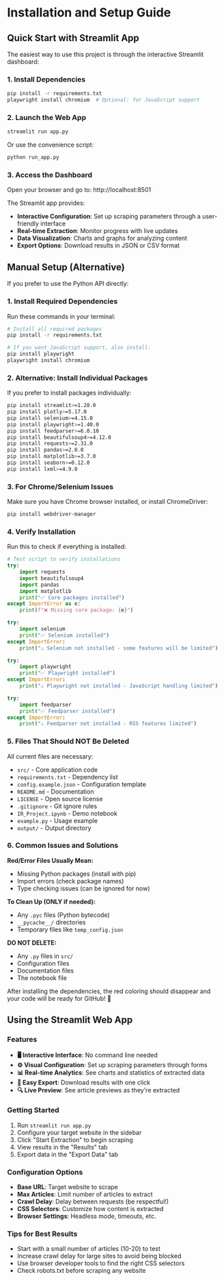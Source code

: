 # Installation and Setup Guide

## Quick Start with Streamlit App

The easiest way to use this project is through the interactive Streamlit dashboard:

### 1. Install Dependencies
```bash
pip install -r requirements.txt
playwright install chromium  # Optional: for JavaScript support
```

### 2. Launch the Web App
```bash
streamlit run app.py
```
Or use the convenience script:
```bash
python run_app.py
```

### 3. Access the Dashboard
Open your browser and go to: http://localhost:8501

The Streamlit app provides:
- **Interactive Configuration**: Set up scraping parameters through a user-friendly interface
- **Real-time Extraction**: Monitor progress with live updates
- **Data Visualization**: Charts and graphs for analyzing content
- **Export Options**: Download results in JSON or CSV format

## Manual Setup (Alternative)

If you prefer to use the Python API directly:

### 1. Install Required Dependencies

Run these commands in your terminal:

```bash
# Install all required packages
pip install -r requirements.txt

# If you want JavaScript support, also install:
pip install playwright
playwright install chromium
```

### 2. Alternative: Install Individual Packages

If you prefer to install packages individually:

```bash
pip install streamlit>=1.28.0
pip install plotly>=5.17.0
pip install selenium>=4.15.0
pip install playwright>=1.40.0
pip install feedparser>=6.0.10
pip install beautifulsoup4>=4.12.0
pip install requests>=2.31.0
pip install pandas>=2.0.0
pip install matplotlib>=3.7.0
pip install seaborn>=0.12.0
pip install lxml>=4.9.0
```

### 3. For Chrome/Selenium Issues

Make sure you have Chrome browser installed, or install ChromeDriver:

```bash
pip install webdriver-manager
```

### 4. Verify Installation

Run this to check if everything is installed:

```python
# Test script to verify installations
try:
    import requests
    import beautifulsoup4
    import pandas
    import matplotlib
    print("✅ Core packages installed")
except ImportError as e:
    print(f"❌ Missing core package: {e}")

try:
    import selenium
    print("✅ Selenium installed")
except ImportError:
    print("⚠️ Selenium not installed - some features will be limited")

try:
    import playwright
    print("✅ Playwright installed")
except ImportError:
    print("⚠️ Playwright not installed - JavaScript handling limited")

try:
    import feedparser
    print("✅ Feedparser installed")
except ImportError:
    print("⚠️ Feedparser not installed - RSS features limited")
```

### 5. Files That Should NOT Be Deleted

All current files are necessary:

- `src/` - Core application code
- `requirements.txt` - Dependency list
- `config.example.json` - Configuration template
- `README.md` - Documentation
- `LICENSE` - Open source license
- `.gitignore` - Git ignore rules
- `IR_Project.ipynb` - Demo notebook
- `example.py` - Usage example
- `output/` - Output directory

### 6. Common Issues and Solutions

**Red/Error Files Usually Mean:**
- Missing Python packages (install with pip)
- Import errors (check package names)
- Type checking issues (can be ignored for now)

**To Clean Up (ONLY if needed):**
- Any `.pyc` files (Python bytecode)
- `__pycache__/` directories  
- Temporary files like `temp_config.json`

**DO NOT DELETE:**
- Any `.py` files in `src/`
- Configuration files
- Documentation files
- The notebook file

After installing the dependencies, the red coloring should disappear and your code will be ready for GitHub! 🚀

## Using the Streamlit Web App

### Features
- **🖥️ Interactive Interface**: No command line needed
- **⚙️ Visual Configuration**: Set up scraping parameters through forms
- **📊 Real-time Analytics**: See charts and statistics of extracted data
- **💾 Easy Export**: Download results with one click
- **🔍 Live Preview**: See article previews as they're extracted

### Getting Started
1. Run `streamlit run app.py`
2. Configure your target website in the sidebar
3. Click "Start Extraction" to begin scraping
4. View results in the "Results" tab
5. Export data in the "Export Data" tab

### Configuration Options
- **Base URL**: Target website to scrape
- **Max Articles**: Limit number of articles to extract
- **Crawl Delay**: Delay between requests (be respectful!)
- **CSS Selectors**: Customize how content is extracted
- **Browser Settings**: Headless mode, timeouts, etc.

### Tips for Best Results
- Start with a small number of articles (10-20) to test
- Increase crawl delay for large sites to avoid being blocked
- Use browser developer tools to find the right CSS selectors
- Check robots.txt before scraping any website
